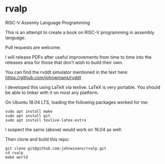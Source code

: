 # rvalp

RISC-V Assemly Language Programming

This is an attempt to create a book on RISC-V programming in assembly language.

Pull requests are welcome.

I will release PDFs after useful improvements from time to time into the releases area for those 
that don't wish to build their own.

You can find the rvddt simulator mentioned in the text here: https://github.com/johnwinans/rvddt
    
I developed this using LaTeX via texlive.  LaTeX is very portable.  You should 
be able to tinker with it on most any platform.  

On Ubuntu 18.04 LTS, loading the following packages worked for me:

	sudo apt install make      
	sudo apt install git
	sudo apt install texlive-latex-extra

I suspect the same (above) would work on 16.04 as well.

Then clone and build this repo:

    git clone git@github.com:johnwinans/rvalp.git
    cd rvalp
    make world
